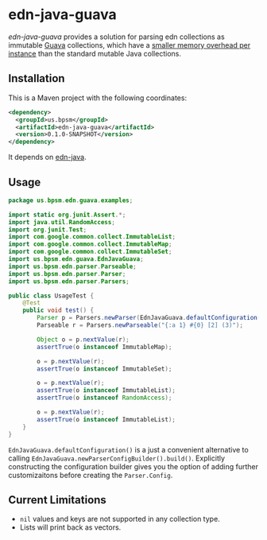 # edn-java-guava

*edn-java-guava* provides a solution for parsing edn collections as immutable [Guava](http://code.google.com/p/guava-libraries/) collections, which have a [smaller memory overhead per instance](http://code.google.com/p/memory-measurer/wiki/ElementCostInDataStructures) than the standard mutable Java collections.

## Installation

This is a Maven project with the following coordinates:

```xml
<dependency>
  <groupId>us.bpsm</groupId>
  <artifactId>edn-java-guava</artifactId>
  <version>0.1.0-SNAPSHOT</version>
</dependency>
```

It depends on [edn-java](http://github.com/bpsm/edn-java).

## Usage

```java
package us.bpsm.edn.guava.examples;

import static org.junit.Assert.*;
import java.util.RandomAccess;
import org.junit.Test;
import com.google.common.collect.ImmutableList;
import com.google.common.collect.ImmutableMap;
import com.google.common.collect.ImmutableSet;
import us.bpsm.edn.guava.EdnJavaGuava;
import us.bpsm.edn.parser.Parseable;
import us.bpsm.edn.parser.Parser;
import us.bpsm.edn.parser.Parsers;

public class UsageTest {
    @Test
    public void test() {
        Parser p = Parsers.newParser(EdnJavaGuava.defaultConfiguration());
        Parseable r = Parsers.newParseable("{:a 1} #{0} [2] (3)");

        Object o = p.nextValue(r);
        assertTrue(o instanceof ImmutableMap);

        o = p.nextValue(r);
        assertTrue(o instanceof ImmutableSet);

        o = p.nextValue(r);
        assertTrue(o instanceof ImmutableList);
        assertTrue(o instanceof RandomAccess);

        o = p.nextValue(r);
        assertTrue(o instanceof ImmutableList);
    }
}
```

`EdnJavaGuava.defaultConfiguration()` is a just a convenient alternative to calling `EdnJavaGuava.newParserConfigBuilder().build()`. Explicitly constructing the configuration builder gives you the option of adding further customizaitons before creating the `Parser.Config`.

## Current Limitations

- `nil` values and keys are not supported in any collection type.
- Lists will print back as vectors.
